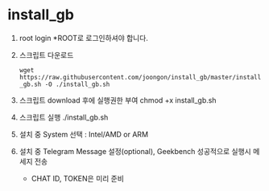 # install_gb
1. root login *ROOT로 로그인하셔야 합니다.

2. 스크립트 다운로드

    `wget https://raw.githubusercontent.com/joongon/install_gb/master/install_gb.sh -O ./install_gb.sh`

3. 스크립트 download 후에 실행권한 부여
chmod +x install_gb.sh

4. 스크립트 실행
./install_gb.sh

5. 설치 중 System 선택 : Intel/AMD or ARM

6. 설치 중 Telegram Message 설정(optional), Geekbench 성공적으로 실행시 메세지 전송
    - CHAT ID, TOKEN은 미리 준비

